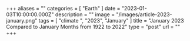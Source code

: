 +++
aliases = ""
categories = [ "Earth" ]
date = "2023-01-03T10:00:00.000Z"
description = ""
image = "/images/article-2023-january.png"
tags = [ "climate ", "2023", "January" ]
title = "January 2023 Compared to January Months from 1922 to 2022"
type = "post"
url = ""
+++


